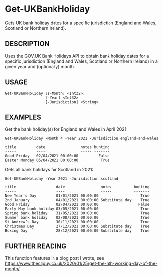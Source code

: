 # Get-UKBankHoliday

Gets UK bank holiday dates for a specific jurisdiction (England and Wales, 
Scotland or Northern Ireland).

DESCRIPTION
------------
Uses the GOV.UK Bank Holidays API to obtain bank holiday dates for a specific 
jurisdiction (England and Wales, Scotland or Northern Ireland) in a given year 
and (optionally) month.

USAGE
-----
```
Get-UKBankHoliday [[-Month] <Int32>] 
                  [-Year] <Int32> 
                  [-Jurisdiction] <String> 
```

EXAMPLES
--------
Get the bank holiday(s) for England and Wales in April 2021:
```
Get-UKBankHoliday -Month 4 -Year 2021 -Jurisdiction england-and-wales

title         date                notes bunting
-----         ----                ----- -------
Good Friday   02/04/2021 00:00:00         False
Easter Monday 05/04/2021 00:00:00          True
```

Gets all bank holidays for Scotland in 2021:
```
Get-UKBankHoliday -Year 2021 -Jurisdiction scotland

title                  date                notes          bunting
-----                  ----                -----          -------
New Year’s Day         01/01/2021 00:00:00                   True
2nd January            04/01/2021 00:00:00 Substitute day    True
Good Friday            02/04/2021 00:00:00                  False
Early May bank holiday 03/05/2021 00:00:00                   True
Spring bank holiday    31/05/2021 00:00:00                   True
Summer bank holiday    02/08/2021 00:00:00                   True
St Andrew’s Day        30/11/2021 00:00:00                   True
Christmas Day          27/12/2021 00:00:00 Substitute day    True
Boxing Day             28/12/2021 00:00:00 Substitute day    True
```

FURTHER READING
---------------
This function features in a blog post I wrote, see https://www.thecliguy.co.uk/2020/01/25/get-the-nth-working-day-of-the-month/
